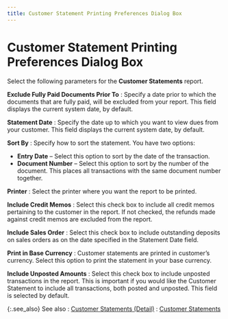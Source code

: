 ```yaml
---
title: Customer Statement Printing Preferences Dialog Box
---
```


# Customer Statement Printing Preferences Dialog Box


Select the following parameters for the **Customer 
 Statements** report.


**Exclude Fully Paid Documents Prior To**
: Specify a date prior to which the documents that  are fully paid, will be excluded from your report. This field displays  the current system date, by default.


**Statement Date**
: Specify the date up to which you want to view dues  from your customer. This field displays the current system date, by default.


**Sort By**
: Specify how to sort the statement. You have two  options:

- **Entry 
 Date** – Select this option to sort by the date of the transaction.
- **Document 
 Number** – Select this option to sort by the number of the document.  This places all transactions with the same document number together.



**Printer**
: Select the printer where you want the report to  be printed.


**Include Credit Memos**
: Select this check box to include all credit memos  pertaining to the customer in the report. If not checked, the refunds  made against credit memos are excluded from the report.


**Include Sales Order**
: Select this check box to include outstanding deposits  on sales orders as on the date specified in the Statement Date field.


**Print in Base Currency**
: Customer statements are printed in customer’s currency.  Select this option to print the statement in your base currency.


**Include Unposted Amounts**
: Select this check box to include unposted transactions  in the report. This is important if you would like the Customer Statement  to include all transactions, both posted and unposted. This field is selected  by default.


{:.see_also}
See also
: [Customer  Statements (Detail)]({{site.mc_baseurl}}/customers-browser/other-options/print_statement_customers_browser_options.html)
: [Customer  Statements]({{site.rpt_chm}}/everest-reports/invoicing/customer_statements.html)
